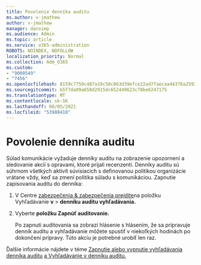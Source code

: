 ```yaml
---
title: Povolenie denníka auditu
ms.author: v-jmathew
author: v-jmathew
manager: dansimp
ms.audience: Admin
ms.topic: article
ms.service: o365-administration
ROBOTS: NOINDEX, NOFOLLOW
localization_priority: Normal
ms.collection: Adm_O365
ms.custom:
- "9000549"
- "7456"
ms.openlocfilehash: 8159c7750c487a19c58c863d39efce22ad7faecaa44376a2592eb9d3ff6d233a
ms.sourcegitcommit: b5f7da89a650d2915dc652449623c78be6247175
ms.translationtype: MT
ms.contentlocale: sk-SK
ms.lasthandoff: 08/05/2021
ms.locfileid: "53988418"
---
```

# <a name="enable-the-audit-log"></a>Povolenie denníka auditu

Súlad komunikácie vyžaduje denníky auditu na zobrazenie upozornení a sledovanie akcií s opravami, ktoré prijali recenzenti. Denníky auditu sú súhrnom všetkých aktivít súvisiacich s definovanou politikou organizácie vrátane vždy, keď sa zmení politika súladu s komunikáciou. Zapnutie zapisovania auditu do denníka:

1. V Centre [zabezpečenia & zabezpečenia prejdite](https://go.microsoft.com/fwlink/?linkid=2101341)na položku Vyhľadávanie **v**  >  **denníku auditu vyhľadávania.**
2. Vyberte **položku Zapnúť auditovanie.**

    Po zapnutí auditovania sa zobrazí hlásenie s hlásením, že sa pripravuje denník auditu a vyhľadávanie môžete spustiť v niekoľkých hodinách po dokončení prípravy. Túto akciu je potrebné urobiť len raz.

Ďalšie informácie nájdete v téme [Zapnutie alebo vypnutie vyhľadávania denníka auditu](https://go.microsoft.com/fwlink/?linkid=2129077) [a Vyhľadávanie v denníku auditu.](https://go.microsoft.com/fwlink/?linkid=2123729)
